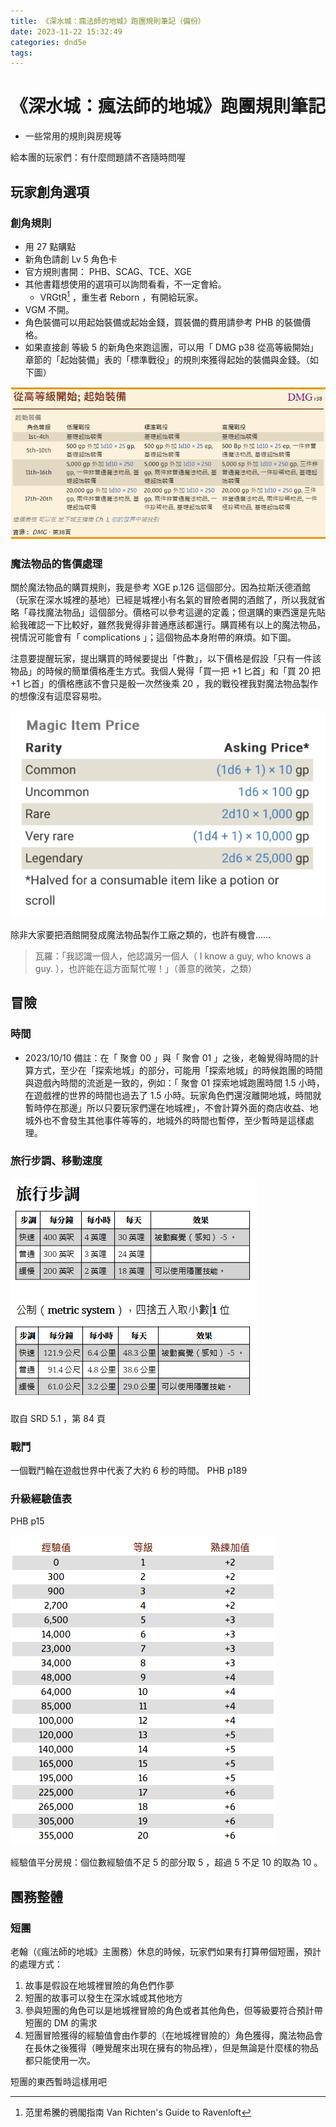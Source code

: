 ```yaml
---
title: 《深水城：瘋法師的地城》跑團規則筆記（備份）
date: 2023-11-22 15:32:49
categories: dnd5e
tags:
---
```


# 《深水城：瘋法師的地城》跑團規則筆記

- 一些常用的規則與房規等

給本團的玩家們：有什麼問題請不吝隨時問喔

## 玩家創角選項

### 創角規則

- 用 27 點購點
- 新角色請創 Lv 5 角色卡
- 官方規則書開： PHB、SCAG、TCE、XGE
- 其他書籍想使用的選項可以詢問看看，不一定會給。
  - VRGtR[^VRGtR] ，重生者 Reborn ，有開給玩家。
- VGM 不開。
- 角色裝備可以用起始裝備或起始金錢，買裝備的費用請參考 PHB 的裝備價格。
- 如果直接創 等級 5 的新角色來跑這團，可以用「 DMG p38 從高等級開始」章節的「起始裝備」表的「標準戰役」的規則來獲得起始的裝備與金錢。（如下圖）

![DMG p38 從高等級開始章節的起始裝備表](./../images/dnd5e/dnd5e-init-equipment.png)

[^VRGtR]: 范里希騰的鴉閣指南 Van Richten's Guide to Ravenloft

### 魔法物品的售價處理

關於魔法物品的購買規則，我是參考 XGE p.126 這個部分。因為拉斯沃德酒館（玩家在深水城裡的基地）已經是城裡小有名氣的冒險者開的酒館了，所以我就省略「尋找魔法物品」這個部分。價格可以參考這邊的定義；但選購的東西還是先貼給我確認一下比較好，雖然我覺得非普通應該都還行。購買稀有以上的魔法物品，視情況可能會有「 complications 」；這個物品本身附帶的麻煩。如下圖。

注意要提醒玩家，提出購買的時候要提出「件數」，以下價格是假設「只有一件該物品」的時候的簡單價格產生方式。我個人覺得「買一把 +1 匕首」和「買 20 把 +1 匕首」的價格應該不會只是骰一次然後乘 20 ，我的戰役裡我對魔法物品製作的想像沒有這麼容易啦。

![XGE p.126 魔法物品的價格表](./../images/dnd5e/dnd5e-xge-magic-item-price.png)

除非大家要把酒館開發成魔法物品製作工廠之類的，也許有機會……

> 瓦羅：「我認識一個人，他認識另一個人（ I know a guy, who knows a guy. ），也許能在這方面幫忙喔！」（善意的微笑，之類）

## 冒險

### 時間

- 2023/10/10 備註：在「 聚會 00 」與「 聚會 01 」之後，老翰覺得時間的計算方式，至少在「探索地城」的部分，可能用「探索地城」的時候跑團的時間與遊戲內時間的流逝是一致的，例如：「 聚會 01 探索地城跑團時間 1.5 小時，在遊戲裡的世界的時間也過去了 1.5 小時。玩家角色們還沒離開地城，時間就暫時停在那邊」所以只要玩家們還在地城裡」，不會計算外面的商店收益、地城外也不會發生其他事件等等的，地城外的時間也暫停，至少暫時是這樣處理。

### 旅行步調、移動速度

![旅行步調、移動速度](./../images/dnd5e/dnd5e-srd-travel.png)

取自 SRD 5.1 ，第 84 頁

### 戰鬥

一個戰鬥輪在遊戲世界中代表了大約 6 秒的時間。 PHB p189

### 升級經驗值表

PHB p15

![升級經驗值表](./../images/dnd5e/dnd5e-srd-level-up.png)

經驗值平分房規：個位數經驗值不足 5 的部分取 5 ，超過 5 不足 10 的取為 10 。

## 團務整體

### 短團

老翰（《瘋法師的地城》主團務）休息的時候，玩家們如果有打算帶個短團，預計的處理方式：

1. 故事是假設在地城裡冒險的角色們作夢
2. 短團的故事可以發生在深水城或其他地方
3. 參與短團的角色可以是地城裡冒險的角色或者其他角色，但等級要符合預計帶短團的 DM 的需求
4. 短團冒險獲得的經驗值會由作夢的（在地城裡冒險的）角色獲得，魔法物品會在長休之後獲得（睡覺醒來出現在擁有的物品裡），但是無論是什麼樣的物品都只能使用一次。

短團的東西暫時這樣用吧
